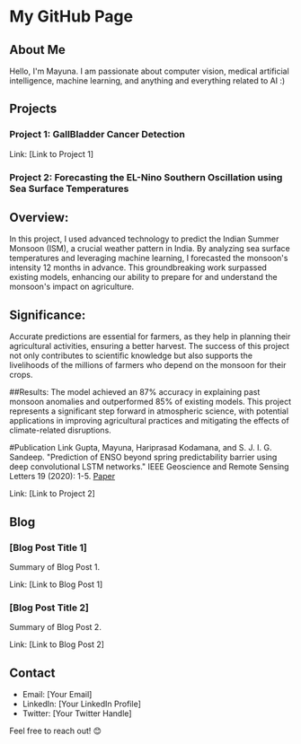 # My GitHub Page

## About Me

Hello, I'm Mayuna. I am passionate about computer vision, medical artificial intelligence, machine learning, and anything and everything related to AI :)

## Projects

### Project 1: GallBladder Cancer Detection



Link: [Link to Project 1]

### Project 2: Forecasting the EL-Nino Southern Oscillation using Sea Surface Temperatures

## Overview:
In this project, I used advanced technology to predict the Indian Summer Monsoon (ISM), a crucial weather pattern in India. By analyzing sea surface temperatures and leveraging machine learning, I forecasted the monsoon's intensity 12 months in advance. This groundbreaking work surpassed existing models, enhancing our ability to prepare for and understand the monsoon's impact on agriculture.

## Significance:
Accurate predictions are essential for farmers, as they help in planning their agricultural activities, ensuring a better harvest. The success of this project not only contributes to scientific knowledge but also supports the livelihoods of the millions of farmers who depend on the monsoon for their crops.

##Results:
The model achieved an 87% accuracy in explaining past monsoon anomalies and outperformed 85% of existing models. This project represents a significant step forward in atmospheric science, with potential applications in improving agricultural practices and mitigating the effects of climate-related disruptions.

#Publication Link
Gupta, Mayuna, Hariprasad Kodamana, and S. J. I. G. Sandeep. "Prediction of ENSO beyond spring predictability barrier using deep convolutional LSTM networks." IEEE Geoscience and Remote Sensing Letters 19 (2020): 1-5. [Paper](https://www.researchgate.net/profile/Mayuna-Gupta-2/publication/345098701_Prediction_of_ENSO_Beyond_Spring_Predictability_Barrier_Using_Deep_Convolutional_LSTM_Networks/links/63677fcb431b1f530076b8d9/Prediction-of-ENSO-Beyond-Spring-Predictability-Barrier-Using-Deep-Convolutional-LSTM-Networks.pdf)

Link: [Link to Project 2]

## Blog

### [Blog Post Title 1]

Summary of Blog Post 1.

Link: [Link to Blog Post 1]

### [Blog Post Title 2]

Summary of Blog Post 2.

Link: [Link to Blog Post 2]

## Contact

- Email: [Your Email]
- LinkedIn: [Your LinkedIn Profile]
- Twitter: [Your Twitter Handle]

Feel free to reach out! 😊
